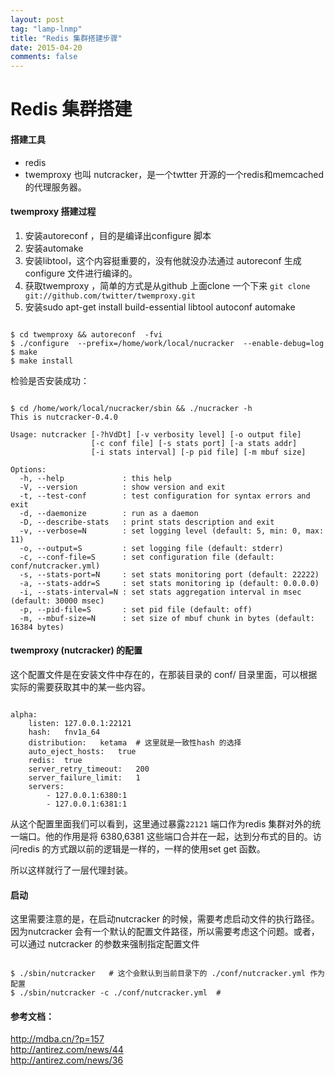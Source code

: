 ```yaml
---
layout: post
tag: "lamp-lnmp"
title: "Redis 集群搭建步骤"
date: 2015-04-20
comments: false
---
```


Redis 集群搭建
===
#### 搭建工具
+ redis
+ twemproxy 也叫 nutcracker，是一个twtter 开源的一个redis和memcached 的代理服务器。


#### twemproxy 搭建过程
1. 安装autoreconf ，目的是编译出configure 脚本
2. 安装automake 
3. 安装libtool，这个内容挺重要的，没有他就没办法通过 autoreconf 生成 configure 文件进行编译的。
4. 获取twemproxy ，简单的方式是从github 上面clone 一个下来 `git clone git://github.com/twitter/twemproxy.git`
5. 安装sudo apt-get install build-essential libtool autoconf automake

<pre><code>
$ cd twemproxy && autoreconf  -fvi
$ ./configure  --prefix=/home/work/local/nucracker  --enable-debug=log
$ make
$ make install
</code></pre>

检验是否安装成功：

<pre><code>
$ cd /home/work/local/nucracker/sbin && ./nucracker -h
This is nutcracker-0.4.0

Usage: nutcracker [-?hVdDt] [-v verbosity level] [-o output file]
                  [-c conf file] [-s stats port] [-a stats addr]
                  [-i stats interval] [-p pid file] [-m mbuf size]

Options:
  -h, --help             : this help
  -V, --version          : show version and exit
  -t, --test-conf        : test configuration for syntax errors and exit
  -d, --daemonize        : run as a daemon
  -D, --describe-stats   : print stats description and exit
  -v, --verbose=N        : set logging level (default: 5, min: 0, max: 11)
  -o, --output=S         : set logging file (default: stderr)
  -c, --conf-file=S      : set configuration file (default: conf/nutcracker.yml)
  -s, --stats-port=N     : set stats monitoring port (default: 22222)
  -a, --stats-addr=S     : set stats monitoring ip (default: 0.0.0.0)
  -i, --stats-interval=N : set stats aggregation interval in msec (default: 30000 msec)
  -p, --pid-file=S       : set pid file (default: off)
  -m, --mbuf-size=N      : set size of mbuf chunk in bytes (default: 16384 bytes)
</code></pre>

#### twemproxy (nutcracker) 的配置
这个配置文件是在安装文件中存在的，在那装目录的 conf/ 目录里面，可以根据实际的需要获取其中的某一些内容。

<pre><code>
alpha:
    listen: 127.0.0.1:22121
    hash:   fnv1a_64
    distribution:   ketama  # 这里就是一致性hash 的选择
    auto_eject_hosts:   true
    redis:  true
    server_retry_timeout:   200
    server_failure_limit:   1
    servers:
        - 127.0.0.1:6380:1
        - 127.0.0.1:6381:1
</code></pre>

从这个配置里面我们可以看到，这里通过暴露`22121` 端口作为redis 集群对外的统一端口。他的作用是将 6380,6381 这些端口合并在一起，达到分布式的目的。访问redis 的方式跟以前的逻辑是一样的，一样的使用set   get 函数。


所以这样就行了一层代理封装。


#### 启动
这里需要注意的是，在启动nutcracker 的时候，需要考虑启动文件的执行路径。因为nutcracker 会有一个默认的配置文件路径，所以需要考虑这个问题。或者，可以通过 nutcracker 的参数来强制指定配置文件

<pre><code>
$ ./sbin/nutcracker   # 这个会默认到当前目录下的 ./conf/nutcracker.yml 作为配置
$ ./sbin/nutcracker -c ./conf/nutcracker.yml  # 
</code></pre>

#### 参考文档：
http://mdba.cn/?p=157 <br />
http://antirez.com/news/44 <br />
http://antirez.com/news/36 <br />
